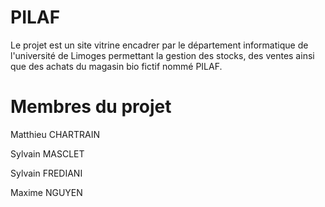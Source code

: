 # PILAF

Le projet est un site vitrine encadrer par le département informatique de l'université de Limoges permettant la gestion des stocks, des ventes 
ainsi que des achats du magasin bio fictif nommé PILAF.


# Membres du projet

Matthieu CHARTRAIN

Sylvain MASCLET

Sylvain FREDIANI

Maxime NGUYEN
